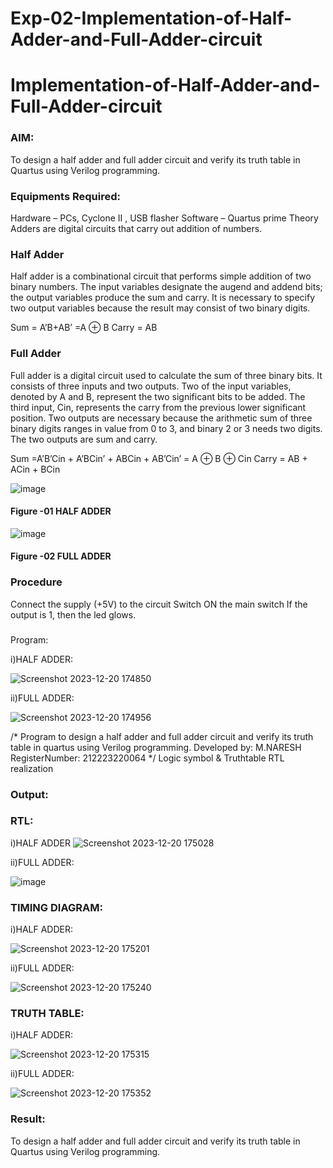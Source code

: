 # Exp-02-Implementation-of-Half-Adder-and-Full-Adder-circuit

# Implementation-of-Half-Adder-and-Full-Adder-circuit
### AIM:
To design a half adder and full adder circuit and verify its truth table in Quartus using Verilog programming.

### Equipments Required:
Hardware – PCs, Cyclone II , USB flasher
Software – Quartus prime
Theory
Adders are digital circuits that carry out addition of numbers.

### Half Adder
Half adder is a combinational circuit that performs simple addition of two binary numbers. The input variables designate the augend and addend bits; the output variables produce the sum and carry. It is necessary to specify two output variables because the result may consist of two binary digits.

Sum = A’B+AB’ =A ⊕ B Carry = AB

### Full Adder
Full adder is a digital circuit used to calculate the sum of three binary bits. It consists of three inputs and two outputs. Two of the input variables, denoted by A and B, represent the two significant bits to be added. The third input, Cin, represents the carry from the previous lower significant position. Two outputs are necessary because the arithmetic sum of three binary digits ranges in value from 0 to 3, and binary 2 or 3 needs two digits. The two outputs are sum and carry.

Sum =A’B’Cin + A’BCin’ + ABCin + AB’Cin’ = A ⊕ B ⊕ Cin Carry = AB + ACin + BCin

 ![image](https://user-images.githubusercontent.com/36288975/163552156-a13e5a56-c638-4110-97d9-8896907c8d25.png)

#### Figure -01 HALF ADDER 


![image](https://user-images.githubusercontent.com/36288975/163552057-b3547877-6d07-45b4-b7e0-bcfebfad9e1d.png)

#### Figure -02 FULL ADDER 

### Procedure

Connect the supply (+5V) to the circuit
Switch ON the main switch
If the output is 1, then the led glows.
### 
Program:

i)HALF ADDER:

![Screenshot 2023-12-20 174850](https://github.com/NARESHDC/Exp-02-Implementation-of-Half-Adder-and-Full-Adder-circuit/assets/149348388/1e214e70-dc3b-48ad-b8ac-5dc529678f09)

ii)FULL ADDER:


![Screenshot 2023-12-20 174956](https://github.com/NARESHDC/Exp-02-Implementation-of-Half-Adder-and-Full-Adder-circuit/assets/149348388/e7006b2b-10ea-4d0c-96bc-259c74d84691)

/*
Program to design a half adder and full adder circuit and verify its truth table in quartus using Verilog programming.
Developed by: M.NARESH
RegisterNumber: 212223220064 
*/
Logic symbol & Truthtable
RTL realization

### Output:
### RTL:
i)HALF ADDER
![Screenshot 2023-12-20 175028](https://github.com/NARESHDC/Exp-02-Implementation-of-Half-Adder-and-Full-Adder-circuit/assets/149348388/ed28ae15-3f03-4821-bf08-f8d9221a2ca4)

ii)FULL ADDER:

![image](https://github.com/NARESHDC/Exp-02-Implementation-of-Half-Adder-and-Full-Adder-circuit/assets/149348388/f85d4113-ebae-4e8d-bb95-d98fc9e3ab25)

### TIMING DIAGRAM:

i)HALF ADDER:


![Screenshot 2023-12-20 175201](https://github.com/NARESHDC/Exp-02-Implementation-of-Half-Adder-and-Full-Adder-circuit/assets/149348388/f9e4a67e-5379-42ee-9ea8-44d6435c0879)

ii)FULL ADDER:

![Screenshot 2023-12-20 175240](https://github.com/NARESHDC/Exp-02-Implementation-of-Half-Adder-and-Full-Adder-circuit/assets/149348388/a78aecb4-2c79-47fd-a833-642a222d4c97)


### TRUTH TABLE:

i)HALF ADDER:

![Screenshot 2023-12-20 175315](https://github.com/NARESHDC/Exp-02-Implementation-of-Half-Adder-and-Full-Adder-circuit/assets/149348388/7c725ed7-bf9d-493f-9c9a-b7cf81bcdbf7)


ii)FULL ADDER:

![Screenshot 2023-12-20 175352](https://github.com/NARESHDC/Exp-02-Implementation-of-Half-Adder-and-Full-Adder-circuit/assets/149348388/3f1945a4-d4b0-4314-b8a8-f0b899303f8f)




### Result:

To design a half adder and full adder circuit and verify its truth table in Quartus using Verilog programming.
